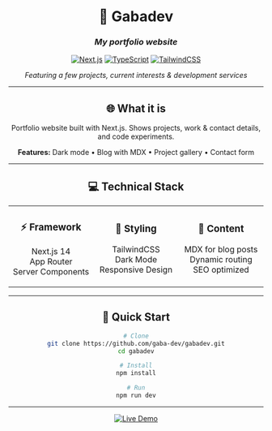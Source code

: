 <div align="center">
 
# 👾 Gabadev

### *My portfolio website*
 
[![Next.js](https://img.shields.io/badge/Next.js-2d3748?style=for-the-badge&logo=next.js&logoColor=white)](https://nextjs.org)
[![TypeScript](https://img.shields.io/badge/TypeScript-4c51bf?style=for-the-badge&logo=typescript&logoColor=white)](https://typescript.org)
[![TailwindCSS](https://img.shields.io/badge/Tailwind-38a169?style=for-the-badge&logo=tailwind-css&logoColor=white)](https://tailwindcss.com)

*Featuring a few projects, current interests & development services*

---

## 🌐 What it is

Portfolio website built with Next.js. Shows projects, work & contact details, and code experiments.

**Features:** Dark mode • Blog with MDX • Project gallery • Contact form

---

## 💻 Technical Stack

<table>
<tr>
<td align="center" width="33%">

### ⚡ Framework
Next.js 14  
App Router  
Server Components

</td>
<td align="center" width="33%">

### 🎨 Styling
TailwindCSS  
Dark Mode  
Responsive Design

</td>
<td align="center" width="33%">

### 📝 Content
MDX for blog posts  
Dynamic routing  
SEO optimized

</td>
</tr>
</table>

---

## 🚀 Quick Start

```bash
# Clone
git clone https://github.com/gaba-dev/gabadev.git
cd gabadev

# Install
npm install

# Run
npm run dev
```

---

[![Live Demo](https://img.shields.io/badge/Live_Demo-6366f1?style=for-the-badge&logo=vercel&logoColor=white)](https://gabadev.com)

</div>
